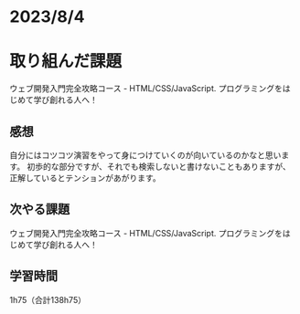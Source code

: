 # 2023/8/4
# 取り組んだ課題
ウェブ開発入門完全攻略コース - HTML/CSS/JavaScript. プログラミングをはじめて学び創れる人へ！

## 感想
自分にはコツコツ演習をやって身につけていくのが向いているのかなと思います。
初歩的な部分ですが、それでも検索しないと書けないこともありますが、正解しているとテンションがあがります。


## 次やる課題
ウェブ開発入門完全攻略コース - HTML/CSS/JavaScript. プログラミングをはじめて学び創れる人へ！

## 学習時間
1h75（合計138h75）
